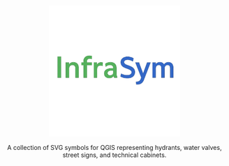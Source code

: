 <p align="center">
  <img src="assets/InfraSym_logo.png?raw=true" alt="InfraSym Logo" width="300">
</p>

<p align="center">
  A collection of SVG symbols for QGIS representing hydrants, water valves, street signs, and technical cabinets.
</p>
